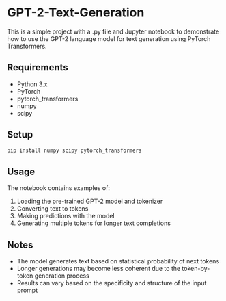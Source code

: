 # GPT-2-Text-Generation

This is a simple project with a .py file and Jupyter notebook to demonstrate how to use the GPT-2 language model for text generation using PyTorch Transformers.

## Requirements
- Python 3.x
- PyTorch
- pytorch_transformers
- numpy
- scipy

## Setup
```bash
pip install numpy scipy pytorch_transformers
```

## Usage
The notebook contains examples of:
1. Loading the pre-trained GPT-2 model and tokenizer
2. Converting text to tokens
3. Making predictions with the model
4. Generating multiple tokens for longer text completions

## Notes
- The model generates text based on statistical probability of next tokens
- Longer generations may become less coherent due to the token-by-token generation process
- Results can vary based on the specificity and structure of the input prompt
